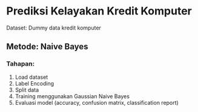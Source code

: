 # Prediksi Kelayakan Kredit Komputer

Dataset: Dummy data kredit komputer

## Metode: Naive Bayes

### Tahapan:
1. Load dataset
2. Label Encoding
3. Split data
4. Training menggunakan Gaussian Naive Bayes 
5. Evaluasi model (accuracy, confusion matrix, classification report)
